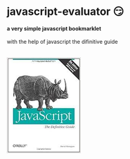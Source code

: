# javascript-evaluator 😏                                                                                                                                                                                                                         
#### a very simple javascript bookmarklet 
 
with the help of javascript the difinitive guide<br/><br/><br/>
![difinitive guide](download.jpg)
